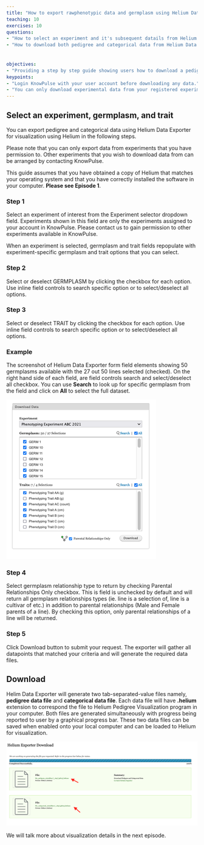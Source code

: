 ```yaml
---
title: "How to export rawphenotypic data and germplasm using Helium Data Exporter"
teaching: 10
exercises: 10
questions:
- "How to select an experiment and it's subsequent datails from Helium Data Exporter?"
- "How to download both pedigree and categorical data from Helium Data Exporter?"


objectives:
- "Providing a step by step guide showing users how to download a pedigree file and a categorical file from an experiment of interest from KnowPulse."
keypoints:
- "Login KnowPulse with your user account before downloading any data."
- "You can only download experimental data from your registered experiment."
---
```

## Select an experiment, germplasm, and trait

You can export pedigree and categorical data using Helium Data Exporter for visualization using Helium in the following steps.

Please note that you can only export data from experiments that you have permission to. Other experiments that you wish to download data from can be arranged by contacting KnowPulse.

This guide assumes that you have obtained a copy of Helium that matches your operating system and that you have correctly installed the software in your computer. **Please see Episode 1**.

### Step 1 
Select an experiment of interest from the Experiment selector dropdown field. Experiments shown in this field are only the experiments assigned to your account in KnowPulse. Please contact us to gain permission to other experiments available in KnowPulse.

When an experiment is selected, germplasm and trait fields repopulate with experiment-specific germplasm and trait options that you can select.

### Step 2
Select or deselect GERMPLASM by clicking the checkbox for each option. Use inline field controls to search specific option or to select/deselect all options.

### Step 3
Select or deselect TRAIT by clicking the checkbox for each option. Use inline field controls to search specific option or to select/deselect all options.

### Example 
The screenshot of Helium Data Exporter form field elements showing 50 germplasms available with the 27 out 50 lines selected (checked). On the right hand side of each field, are field controls search and select/deselect all checkbox. You can use **Search** to look up for specific germplasm from the field and click on **All** to select the full dataset.

![Screenshot of main code listing](../fig/helium-exporter-11.png)

### Step 4
Select germplasm relationship type to return by checking Parental Relationships Only checkbox. This is field is unchecked by default and will return all germplasm relationships types (ie. line is a selection of, line is a cultivar of etc.) in addition to parental relationships (Male and Female parents of a line). By checking this option, only parental relationships of a line will be returned.

### Step 5 
Click Download button to submit your request. The exporter will gather all datapoints that matched your criteria and will generate the required data files.

## Download

Helim Data Exporter will generate two tab-separated-value files namely, **pedigree data file** and **categorical data file**. Each data file will have **.helium** extension to correspond the file to Helium Pedigree Visualization program in your computer. Both files are generated simultaneously with progress being reported to user by a graphical progress bar. These two data files can be saved when enabled onto your local computer and can be loaded to Helium for visualization.

![Screenshot of main code listing](../fig/helium-exporter-3.png)

We will talk more about visualization details in the next episode.
